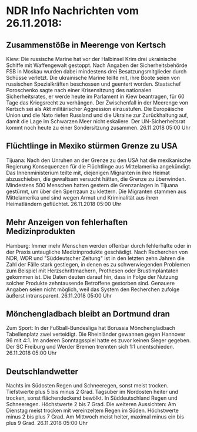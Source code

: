 # NDR Info Nachrichten vom 26.11.2018:


## Zusammenstöße in Meerenge von Kertsch
Kiew: Die russische Marine hat vor der Halbinsel Krim drei ukrainische Schiffe mit Waffengewalt gestoppt. Nach Angaben der Sicherheitsbehörde FSB in Moskau wurden dabei mindestens drei Besatzungsmitglieder durch Schüsse verletzt. Die ukrainische Marine teilte mit, ihre Boote seien von russischen Spezialkräften beschossen und geentert worden. Staatschef Poroschenko sagte nach einer Krisensitzung des nationalen Sicherheitsrates, er werde heute im Parlament in Kiew beantragen, für 60 Tage das Kriegsrecht zu verhängen. Der Zwischenfall in der Meerenge von Kertsch sei als Akt militärischer Aggression einzustufen. Die Europäische Union und die Nato riefen Russland und die Ukraine zur Zurückhaltung auf, damit die Lage im Schwarzen Meer nicht eskaliere. Der UN-Sicherheitsrat kommt noch heute zu einer Sondersitzung zusammen. 26.11.2018 05:00 Uhr 

## Flüchtlinge in Mexiko stürmen Grenze zu USA
Tijuana: Nach den Unruhen an der Grenze zu den USA hat die mexikanische Regierung Konsequenzen für die Flüchtlinge aus Mittelamerika angekündigt. Das Innenministerium teilte mit, diejenigen Migranten in ihre Heimat abzuschieben, die gewaltsam versucht hätten, die Grenze zu überwinden. Mindestens 500 Menschen hatten gestern die Grenzanlagen in Tijuana gestürmt, um über den Sperrzaun zu klettern. Die Migranten stammen aus Mittelamerika und sind wegen Armut und Kriminalität aus ihren Heimatländern geflüchtet. 26.11.2018 05:00 Uhr 

## Mehr Anzeigen von fehlerhaften Medizinprodukten
Hamburg: Immer mehr Menschen werden offenbar durch fehlerhafte oder in der Praxis untaugliche Medizinprodukte geschädigt. Nach Recherchen von NDR, WDR und "Süddeutscher Zeitung" ist in den letzten zehn Jahren die Zahl der Fälle stark gestiegen, in denen es zu schwerwiegenden Problemen zum Beispiel mit Herzschrittmachern, Prothesen oder Brustimplantaten gekommen ist. Die Daten deuten darauf hin, dass in Folge der Nutzung solcher Produkte zehntausende Betroffene gestorben sind. Genauere Angaben seien nicht möglich, weil das System den Recherchen zufolge äußerst intransparent. 26.11.2018 05:00 Uhr 

## Mönchengladbach bleibt an Dortmund dran
Zum Sport: In der Fußball-Bundesliga hat Borussia Mönchengladbach Tabellenplatz zwei verteidigt. Die Rheinländer gewannen gegen Hannover 96 mit 4:1. Im anderen Sonntagsspiel hatte es zuvor keinen Sieger gegeben. Der SC Freiburg und Werder Bremen trennten sich 1:1 unentschieden. 26.11.2018 05:00 Uhr 

## Deutschlandwetter
Nachts im Südosten Regen und Schneeregen, sonst meist trocken. Tiefstwerte plus 5 bis minus 2 Grad. Tagsüber im Nordosten heiter und trocken, sonst flächendeckend bewölkt. In Süddeutschland Regen und Schneeregen. Höchstwerte 2 bis 7 Grad. Die weiteren Aussichten: Am Dienstag meist trocken mit vereinzeltem Regen im Süden. Höchstwerte minus 2 bis plus 7 Grad. Am Mittwoch meist heiter, maximal minus ein bis plus 9 Grad. 26.11.2018 05:00 Uhr 
